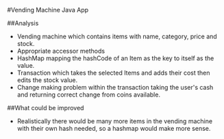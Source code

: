 #Vending Machine Java App

##Analysis
* Vending machine which contains items with name, category, price and stock.
* Appropriate accessor methods
* HashMap mapping the hashCode of an Item as the key to itself as the value.
* Transaction which takes the selected Items and adds their cost then edits the stock value.
* Change making problem within the transaction taking the user's cash and returning correct change from coins available.




##What could be improved
* Realistically there would be many more items in the vending machine with their own hash needed, so a hashmap would make more sense.